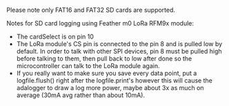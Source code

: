 Please note only FAT16 and FAT32 SD cards are supported. 

Notes for SD card logging using Feather m0 LoRa RFM9x module:
  - The cardSelect is on pin 10
  - The LoRa module's CS pin is connected to the pin 8 and is pulled low by default. In order to talk with other SPI devices, pin 8 must be pulled high before talking to them,     then pull back to low after done so the microcontroller can talk to the LoRa module again.
  - If you really want to make sure you save every data point, put a logfile.flush() right after the logfile.print's however this will cause the adalogger to draw a log more power, maybe about 3x as much on average (30mA avg rather than about 10mA).
  
